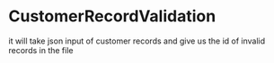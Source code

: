 # CustomerRecordValidation
it will take json input of customer records and give us the id of invalid records in the file
